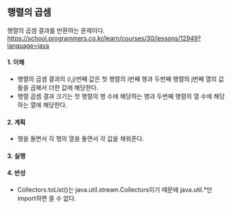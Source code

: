 ## 행렬의 곱셈
행렬의 곱셈 결과를 반환하는 문제이다.
https://school.programmers.co.kr/learn/courses/30/lessons/12949?language=java

#### 1. 이해
- 행렬의 곱셈 결과의 (i,j)번째 값은 첫 행렬의 i번째 행과 두번째 행렬의 j번째 열의 값들을 곱해서 더한 값에 해당한다.
- 행렬 곱셈 결과 크기는 첫 행렬의 행 수에 해당하는 행과 두번째 행렬의 열 수에 해당하는 열에 해당한다.

#### 2. 계획
- 행을 돌면서 각 행의 열을 돌면서 각 값을 채워준다.

#### 3. 실행

#### 4. 반성
- Collectors.toList()는 java.util.stream.Collectors이기 때문에 java.util.*만 import하면 쓸 수 없다.
